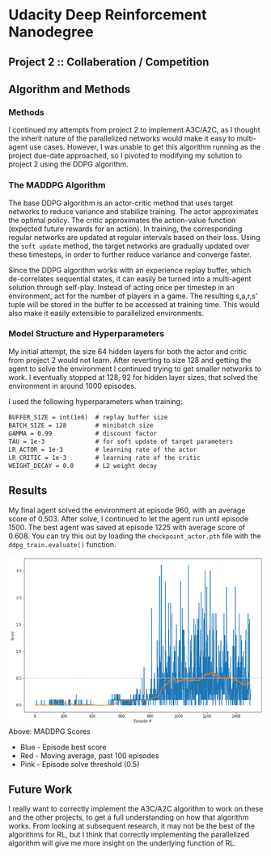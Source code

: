 [image1]: ./scores.png "Multiagent DDPG Tennis scores"

# Udacity Deep Reinforcement Nanodegree
## Project 2 :: Collaberation / Competition

## Algorithm and Methods

### Methods
I continued my attempts from project 2 to implement A3C/A2C, as I thought the inherit nature of the parallelized networks would make it easy to multi-agent use cases.  However, I was unable to get this algorithm running as the project due-date approached, so I pivoted to modifying my solution to project 2 using the DDPG algorithm.

### The MADDPG Algorithm
The base DDPG algorithm is an actor-critic method that uses target networks to reduce variance and stabilize training.  The actor approximates the optimal policy. The critic approximates the action-value function (expected future rewards for an action).  In training, the corresponding regular networks are updated at regular intervals based on their loss.  Using the `soft update` method, the target networks are gradually updated over these timesteps, in order to further reduce variance and converge faster.

Since the DDPG algorithm works with an experience replay buffer, which de-correlates sequential states, it can easily be turned into a multi-agent solution through self-play. Instead of acting once per timestep in an environment, act for the number of players in a game.  The resulting s,a,r,s' tuple will be stored in the buffer to be accessed at training time.  This would also make it easily extensible to parallelized environments.

### Model Structure and Hyperparameters
My initial attempt, the size 64 hidden layers for both the actor and critic from project 2 would not learn. After reverting to size 128 and getting the agent to solve the environment I continued trying to get smaller networks to work. I eventually stopped at 128, 92 for hidden layer sizes, that solved the environment in around 1000 episodes.

I used the following hyperparameters when training:
```
BUFFER_SIZE = int(1e6)  # replay buffer size
BATCH_SIZE = 128        # minibatch size
GAMMA = 0.99            # discount factor
TAU = 1e-3              # for soft update of target parameters
LR_ACTOR = 1e-3         # learning rate of the actor
LR_CRITIC = 1e-3        # learning rate of the critic
WEIGHT_DECAY = 0.0      # L2 weight decay
```

## Results
My final agent solved the environment at episode 960, with an average score of 0.503.
After solve, I continued to let the agent run until episode 1500.  The best agent was saved at episode 1225 with average score of 0.608.  You can try this out by loading the `checkpoint_actor.pth` file with the `ddpg_train.evaluate()` function.

![image1]
Above: MADDPG Scores
* Blue - Episode best score
* Red - Moving average, past 100 episodes
* Pink - Episode solve threshold (0.5)


## Future Work
I really want to correctly implement the A3C/A2C algorithm to work on these and the other projects, to get a full understanding on how that algorithm works.  From looking at subsequent research, it may not be the best of the algorithms for RL, but I think that correctly implementing the parallelized algorithm will give me more insight on the underlying function of RL.